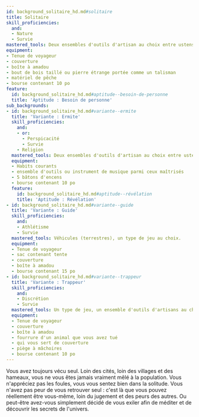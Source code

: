 ```yaml
---
id: background_solitaire_hd.md#solitaire
title: Solitaire
skill_proficiencies:
  and:
  - Nature
  - Survie
mastered_tools: Deux ensembles d'outils d'artisan au choix entre ustensiles de cuisinier, outils de tanneur, de potier, de forgeron, de tisserand ou de menuisier.
equipment:
- Tenue de voyageur
- couverture
- boîte à amadou
- bout de bois taillé ou pierre étrange portée comme un talisman
- matériel de pêche
- bourse contenant 10 po
feature:
  id: background_solitaire_hd.md#aptitude--besoin-de-personne
  title: 'Aptitude : Besoin de personne'
sub_backgrounds:
- id: background_solitaire_hd.md#variante--ermite
  title: 'Variante : Ermite'
  skill_proficiencies:
    and:
    - or:
      - Perspicacité
      - Survie
    - Religion
  mastered_tools: Deux ensembles d'outils d'artisan au choix entre ustensiles de cuisinier, outils de tanneur, de potier, de forgeron, de tisserand ou de menuisier. Vous pouvez remplacer l'un de ces outils par un instrument de musique rituel ou du matériel d'herboriste.
  equipment:
  - Habits courants
  - ensemble d'outils ou instrument de musique parmi ceux maîtrisés
  - 5 bâtons d'encens
  - bourse contenant 10 po
  feature:
    id: background_solitaire_hd.md#aptitude--révélation
    title: 'Aptitude : Révélation'
- id: background_solitaire_hd.md#variante--guide
  title: 'Variante : Guide'
  skill_proficiencies:
    and:
    - Athlétisme
    - Survie
  mastered_tools: Véhicules (terrestres), un type de jeu au choix.
  equipment:
  - Tenue de voyageur
  - sac contenant tente
  - couverture
  - boîte à amadou
  - bourse contenant 15 po
- id: background_solitaire_hd.md#variante--trappeur
  title: 'Variante : Trappeur'
  skill_proficiencies:
    and:
    - Discrétion
    - Survie
  mastered_tools: Un type de jeu, un ensemble d'outils d'artisans au choix entre ustensiles de cuisinier, outils de tanneur, de potier, de forgeron, de tisserand ou de menuisier.
  equipment:
  - Tenue de voyageur
  - couverture
  - boîte à amadou
  - fourrure d'un animal que vous avez tué
  - qui vous sert de couverture
  - piège à mâchoires
  - bourse contenant 10 po
---
```


Vous avez toujours vécu seul. Loin des cités, loin des villages et des hameaux, vous ne vous êtes jamais vraiment mêlé à la population. Vous n'appréciez pas les foules, vous vous sentez bien dans la solitude. Vous n'avez pas peur de vous retrouver seul : c'est là que vous pouvez réellement être vous-même, loin du jugement et des peurs des autres. Ou peut-être avez-vous simplement décidé de vous exiler afin de méditer et de découvrir les secrets de l'univers.

